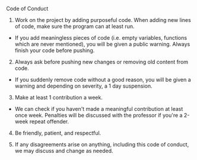Code of Conduct

1. Work on the project by adding purposeful code. When adding new lines of code, make sure the program can at least run.
  -  If you add meaningless pieces of code (i.e. empty variables, functions which are never mentioned), you will be given a public warning. Always finish your code before pushing.

2. Always ask before pushing new changes or removing old content from code.
  - If you suddenly remove code without a good reason, you will be given a warning and depending on severity, a 1 day suspension.

3. Make at least 1 contribution a week.
  - We can check if you haven't made a meaningful contribution at least once week. Penalties will be discussed with the professor if you're a 2-week repeat offender.

4. Be friendly, patient, and respectful.

5. If any disagreements arise on anything, including this code of conduct, we may discuss and change as needed.
